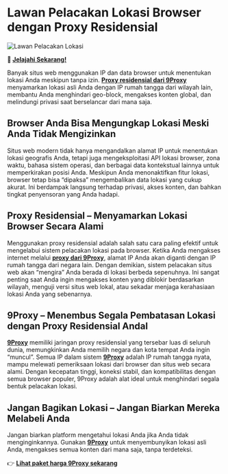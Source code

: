 # Lawan Pelacakan Lokasi Browser dengan Proxy Residensial  

![Lawan Pelacakan Lokasi](https://www.ivisitorlog.com/wp-content/uploads/2022/03/Values-Manage-Visitor-Effortlessly-.png)

**🌱 [Jelajahi Sekarang!](https://9proxyofficial.short.gy/github-pricing-nathan275)**

Banyak situs web menggunakan IP dan data browser untuk menentukan lokasi Anda meskipun tanpa izin. **[Proxy residensial dari 9Proxy](https://9proxyofficial.short.gy/github-homepage-nathan275)** menyamarkan lokasi asli Anda dengan IP rumah tangga dari wilayah lain, membantu Anda menghindari geo-block, mengakses konten global, dan melindungi privasi saat berselancar dari mana saja.

## Browser Anda Bisa Mengungkap Lokasi Meski Anda Tidak Mengizinkan  
Situs web modern tidak hanya mengandalkan alamat IP untuk menentukan lokasi geografis Anda, tetapi juga mengeksploitasi API lokasi browser, zona waktu, bahasa sistem operasi, dan berbagai data kontekstual lainnya untuk memperkirakan posisi Anda. Meskipun Anda menonaktifkan fitur lokasi, browser tetap bisa “dipaksa” mengembalikan data lokasi yang cukup akurat. Ini berdampak langsung terhadap privasi, akses konten, dan bahkan tingkat penyensoran yang Anda hadapi.

## Proxy Residensial – Menyamarkan Lokasi Browser Secara Alami  
Menggunakan proxy residensial adalah salah satu cara paling efektif untuk mengelabui sistem pelacakan lokasi pada browser. Ketika Anda mengakses internet melalui **[proxy dari 9Proxy](https://9proxyofficial.short.gy/github-homepage-nathan275)**, alamat IP Anda akan diganti dengan IP rumah tangga dari negara lain. Dengan demikian, sistem pelacakan situs web akan “mengira” Anda berada di lokasi berbeda sepenuhnya. Ini sangat penting saat Anda ingin mengakses konten yang diblokir berdasarkan wilayah, menguji versi situs web lokal, atau sekadar menjaga kerahasiaan lokasi Anda yang sebenarnya.

## 9Proxy – Menembus Segala Pembatasan Lokasi dengan Proxy Residensial Andal  
**[9Proxy](https://9proxyofficial.short.gy/github-homepage-nathan275)** memiliki jaringan proxy residensial yang tersebar luas di seluruh dunia, memungkinkan Anda memilih negara dan kota tempat Anda ingin “muncul”. Semua IP dalam sistem **[9Proxy](https://9proxyofficial.short.gy/github-homepage-nathan275)** adalah IP rumah tangga nyata, mampu melewati pemeriksaan lokasi dari browser dan situs web secara alami. Dengan kecepatan tinggi, koneksi stabil, dan kompatibilitas dengan semua browser populer, 9Proxy adalah alat ideal untuk menghindari segala bentuk pelacakan lokasi.

## Jangan Bagikan Lokasi – Jangan Biarkan Mereka Melabeli Anda  
Jangan biarkan platform mengetahui lokasi Anda jika Anda tidak menginginkannya. Gunakan **[9Proxy](https://9proxyofficial.short.gy/github-homepage-nathan275)** untuk menyembunyikan lokasi asli Anda, mengakses semua konten dari mana saja, tanpa terdeteksi.  

👉 **[Lihat paket harga 9Proxy sekarang](https://9proxyofficial.short.gy/github-pricing-nathan275)**
